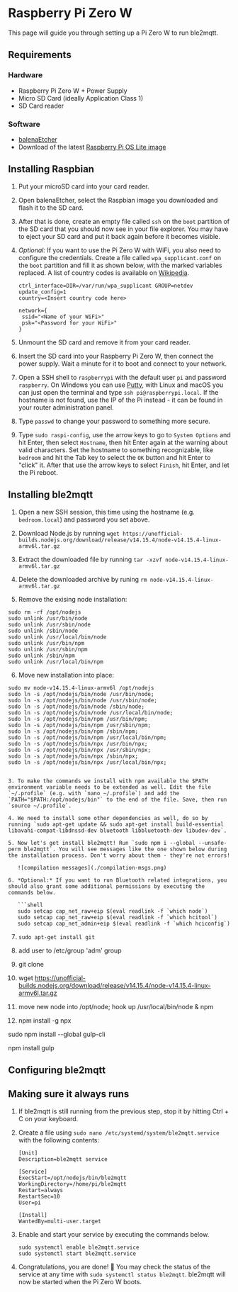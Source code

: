 # Raspberry Pi Zero W

This page will guide you through setting up a Pi Zero W to run ble2mqtt.

## Requirements

### Hardware

- Raspberry Pi Zero W + Power Supply
- Micro SD Card (ideally Application Class 1)
- SD Card reader

### Software

- [balenaEtcher](https://www.balena.io/etcher/)
- Download of the latest [Raspberry Pi OS Lite image](https://www.raspberrypi.org/software/operating-systems/)

## Installing Raspbian

1. Put your microSD card into your card reader.

2. Open balenaEtcher, select the Raspbian image you downloaded and flash it to the SD card.

3. After that is done, create an empty file called `ssh` on the `boot` partition of the SD card that you should now see in your file explorer. You may have to eject your SD card and put it back again before it becomes visible.

4. *Optional:* If you want to use the Pi Zero W with WiFi, you also need to configure the credentials. Create a file called `wpa_supplicant.conf` on the `boot` partition and fill it as shown below, with the marked variables replaced. A list of country codes is available on [Wikipedia](https://en.wikipedia.org/wiki/ISO_3166-1).

   ```
   ctrl_interface=DIR=/var/run/wpa_supplicant GROUP=netdev
   update_config=1
   country=<Insert country code here>
   
   network={
    ssid="<Name of your WiFi>"
    psk="<Password for your WiFi>"
   }
   ```

5. Unmount the SD card and remove it from your card reader.

6. Insert the SD card into your Raspberry Pi Zero W, then connect the power supply. Wait a minute for it to boot and connect to your network.

7. Open a SSH shell to `raspberrypi` with the default user `pi` and password `raspberry`. On Windows you can use [Putty](https://www.putty.org), with Linux and macOS you can just open the terminal and type `ssh pi@raspberrypi.local`. If the hostname is not found, use the IP of the Pi instead - it can be found in your router administration panel.

8. Type `passwd` to change your password to something more secure.

9. Type `sudo raspi-config`, use the arrow keys to go to `System Options` and hit Enter, then select `Hostname`, then hit Enter again at the warning about valid characters. Set the hostname to something recognizable, like `bedroom` and hit the Tab key to select the `OK` button and hit Enter to "click" it. After that use the arrow keys to select `Finish`, hit Enter, and let the Pi reboot.

## Installing ble2mqtt

1. Open a new SSH session, this time using the hostname (e.g. `bedroom.local`) and password you set above.

2. Download Node.js by running `wget https://unofficial-builds.nodejs.org/download/release/v14.15.4/node-v14.15.4-linux-armv6l.tar.gz`

3. Extract the downloaded file by running `tar -xzvf node-v14.15.4-linux-armv6l.tar.gz`

4. Delete the downloaded archive by runing `rm node-v14.15.4-linux-armv6l.tar.gz`

5. Remove the exising node installation:

```
sudo rm -rf /opt/nodejs
sudo unlink /usr/bin/node
sudo unlink /usr/sbin/node
sudo unlink /sbin/node
sudo unlink /usr/local/bin/node
sudo unlink /usr/bin/npm
sudo unlink /usr/sbin/npm
sudo unlink /sbin/npm
sudo unlink /usr/local/bin/npm
```

6. Move new installation into place:

```
sudo mv node-v14.15.4-linux-armv6l /opt/nodejs
sudo ln -s /opt/nodejs/bin/node /usr/bin/node;
sudo ln -s /opt/nodejs/bin/node /usr/sbin/node;
sudo ln -s /opt/nodejs/bin/node /sbin/node;
sudo ln -s /opt/nodejs/bin/node /usr/local/bin/node;
sudo ln -s /opt/nodejs/bin/npm /usr/bin/npm;
sudo ln -s /opt/nodejs/bin/npm /usr/sbin/npm;
sudo ln -s /opt/nodejs/bin/npm /sbin/npm;
sudo ln -s /opt/nodejs/bin/npm /usr/local/bin/npm;
sudo ln -s /opt/nodejs/bin/npx /usr/bin/npx;
sudo ln -s /opt/nodejs/bin/npx /usr/sbin/npx;
sudo ln -s /opt/nodejs/bin/npx /sbin/npx;
sudo ln -s /opt/nodejs/bin/npx /usr/local/bin/npx;


3. To make the commands we install with npm available the $PATH environment variable needs to be extended as well. Edit the file `~/.profile` (e.g. with `nano ~/.profile`) and add the `PATH="$PATH:/opt/nodejs/bin"` to the end of the file. Save, then run `source ~/.profile`.

4. We need to install some other dependencies as well, do so by running `sudo apt-get update && sudo apt-get install build-essential libavahi-compat-libdnssd-dev bluetooth libbluetooth-dev libudev-dev`.

5. Now let's get install ble2mqtt! Run `sudo npm i --global --unsafe-perm ble2mqtt`. You will see messages like the one shown below during the installation process. Don't worry about them - they're not errors!

   ![compilation messages](./compilation-msgs.png)

6. *Optional:* If you want to run Bluetooth related integrations, you should also grant some additional permissions by executing the commands below.

   ```shell
   sudo setcap cap_net_raw+eip $(eval readlink -f `which node`)
   sudo setcap cap_net_raw+eip $(eval readlink -f `which hcitool`)
   sudo setcap cap_net_admin+eip $(eval readlink -f `which hciconfig`)
   ```

7. `sudo apt-get install git`

8. add user to /etc/group 'adm' group

9. git clone

10.  wget https://unofficial-builds.nodejs.org/download/release/v14.15.4/node-v14.15.4-linux-armv6l.tar.gz

11. move new node into /opt/node; hook up /usr/local/bin/node & npm

10. npm install -g npx

 sudo npm install --global gulp-cli


npm install gulp




## Configuring ble2mqtt


## Making sure it always runs

1. If ble2mqtt is still running from the previous step, stop it by hitting Ctrl + C on your keyboard.

2. Create a file using `sudo nano /etc/systemd/system/ble2mqtt.service` with the following contents:

   ```
   [Unit]
   Description=ble2mqtt service
   
   [Service]
   ExecStart=/opt/nodejs/bin/ble2mqtt
   WorkingDirectory=/home/pi/ble2mqtt
   Restart=always
   RestartSec=10
   User=pi
   
   [Install]
   WantedBy=multi-user.target
   ```

3. Enable and start your service by executing the commands below.

   ```shell
   sudo systemctl enable ble2mqtt.service
   sudo systemctl start ble2mqtt.service
   ```

4. Congratulations, you are done! :confetti_ball: You may check the status of the service at any time with `sudo systemctl status ble2mqtt`. ble2mqtt will now be started when the Pi Zero W boots.

